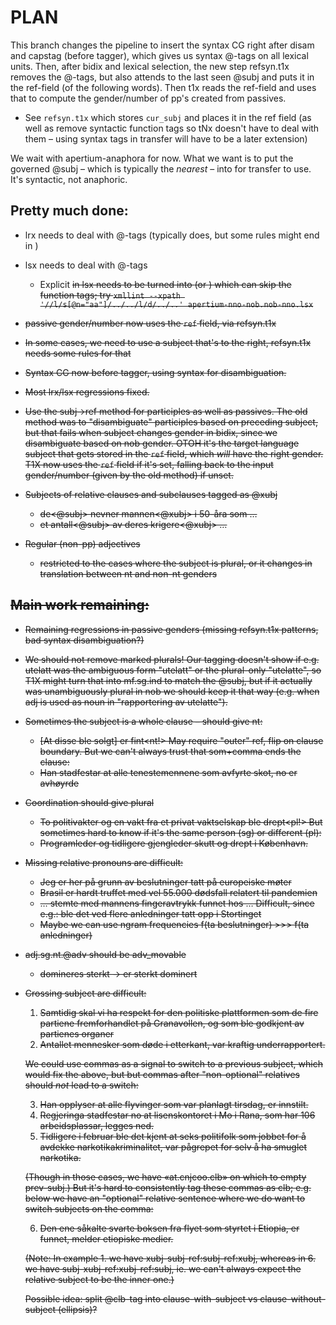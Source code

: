 # PLAN

This branch changes the pipeline to insert the syntax CG right after
disam and capstag (before tagger), which gives us syntax @-tags on all
lexical units. Then, after bidix and lexical selection, the new step
refsyn.t1x removes the @-tags, but also attends to the last seen @subj
and puts it in the ref-field (of the following words). Then t1x reads
the ref-field and uses that to compute the gender/number of pp's
created from passives.

- See `refsyn.t1x` which stores `cur_subj` and places it in the ref
  field (as well as remove syntactic function tags so tNx doesn't have
  to deal with them – using syntax tags in transfer will have to be a
  later extension)

We wait with apertium-anaphora for now. What we want is to put the
governed @subj – which is typically the *nearest* – into <clip
side="ref"> for transfer to use. It's syntactic, not anaphoric.

## Pretty much done:

- lrx needs to deal with @-tags (typically does, but some rules might
  end in <aa>)

- lsx needs to deal with @-tags
  - Explicit <s n="aa"/><d/> in lsx needs to be turned into <par n="d"/>
    (or <par n="d:"/>) which can skip the function tags; try
    `xmllint --xpath '//l/s[@n="aa"]/../../l/d/../..' apertium-nno-nob.nob-nno.lsx`

- passive gender/number now uses the `ref` field, via refsyn.t1x

- In some cases, we need to use a subject that's to the right,
  refsyn.t1x needs some rules for that

- Syntax CG now before tagger, using syntax for disambiguation.

- Most lrx/lsx regressions fixed.

- Use the subj→ref method for participles as well as passives. The old
  method was to "disambiguate" participles based on preceding subject,
  but that fails when subject changes gender in bidix, since we
  disambiguate based on nob gender. OTOH it's the target language
  subject that gets stored in the `ref` field, which *will* have the
  right gender. T1X now uses the `ref` field if it's set, falling back
  to the input gender/number (given by the old method) if unset.

- Subjects of relative clauses and subclauses tagged as @xubj
  - de<pl><@subj> nevner mannen<mf><@xubj> i 50-åra som …
  - et antall<sg><@subj> av deres krigere<pl><@xubj> …

- Regular (non-pp) adjectives
  - restricted to the cases where the subject is plural, or it changes
    in translation between nt and non-nt genders

## Main work remaining:

- Remaining regressions in passive genders (missing refsyn.t1x
  patterns, bad syntax disambiguation?)

- We should not remove marked plurals! Our tagging doesn't show if
  e.g. utelatt<adj><pp><pl> was the ambiguous form "utelatt" or the
  plural-only "utelatte", so T1X might turn that into mf.sg.ind to
  match the @subj, but if it actually was unambiguously plural in nob
  we should keep it that way (e.g. when adj is used as noun in
  "rapportering av utelatte").

- Sometimes the subject is a whole clause – should give nt:
  - [At disse<pl> ble solgt] er fint<nt!>
  May require "outer" ref, flip on clause boundary.
  But we can't always trust that som+comma ends the clause:
  - Han stadfestar at<nt> alle tenestemennene<pl> som avfyrte skot, no
    er avhøyrde<pl>

- Coordination should give plural
  - To politivakter og en vakt fra et privat vaktselskap ble drept<pl!>
  But sometimes hard to know if it's the same person (sg) or different (pl):
  - Programleder og tidligere gjengleder skutt og drept i København.

- Missing relative pronouns are difficult:
  - Jeg er her på grunn av beslutninger<pl> tatt<pl> på europeiske møter
  - Brasil<nt> er hardt truffet med vel 55.000 dødsfall<pl> relatert<pl> til pandemien
  - … stemte med mannens fingeravtrykk<nt> funnet<nt> hos …
  Difficult, since e.g.: ble det ved flere anledninger<pl> tatt<nt> opp i Stortinget
  - Maybe we can use ngram frequencies f(ta beslutninger) >>> f(ta anledninger)

- adj.sg.nt.@adv should be adv_movable
  - domineres sterkt → er sterkt dominert

- Crossing subject are difficult:

  1. Samtidig skal vi ha respekt for den politiske plattformen<xubj> som de fire partiene<subj> fremforhandlet på Granavollen, og som ble godkjent<plattform> av partienes organer
  2. Antallet<subj> mennesker<xubj> som døde<menneske> i etterkant, var kraftig underrapportert<antall>.

  We could use commas as a signal to switch to a previous subject, which would fix the above, but
  but commas after "non-optional" relatives should *not* lead to a switch:

  3. Han<subj> opplyser at alle flyvinger<xubj> som var planlagt<flyvning> tirsdag, er innstilt<flyvning>.
  4. Regjeringa<subj> stadfestar no at lisenskontoret<subj> i Mo i Rana, som har<lisenskontoret> 106 arbeidsplassar, legges<lisenskontoret> ned.
  5. Tidligere i februar ble det<subj> kjent at seks politifolk<xubj> som jobbet for å avdekke narkotikakriminalitet, var pågrepet<folk> for selv å ha smuglet narkotika.

  (Though in those cases, we have «at.cnjcoo.clb» on which to empty prev-subj.)
  But it's hard to consistently tag these commas as clb; e.g. below we
  have an "optional" relative sentence where we do want to switch subjects
  on the comma:

  6. Den ene såkalte svarte boksen<subj> fra flyet<xubj> som styrtet<fly> i Etiopia, er funnet<boks>, melder etiopiske medier.

  (Note: In example 1. we have xubj-subj-ref:subj-ref:xubj, whereas
  in 6. we have subj-xubj-ref:xubj-ref:subj, ie. we can't always
  expect the relative subject to be the inner one.)

  Possible idea: split @clb-tag into clause-with-subject vs clause-without-subject (ellipsis)?

